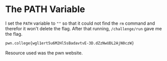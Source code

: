 # The PATH Variable
I set the `PATH` variable to `""` so that it could not find the `rm` command and therefor it won't delete the flag. After that running, `/challenge/run` gave me the flag.
```bash
pwn.college{wgl1ert5u6M2Hl5sBadavtvE-3D.dZzNwUDL2AjN0czW}
```
Resource used was the pwn website.
